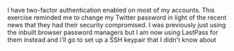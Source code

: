 I have two-factor authentication enabled on most of my accounts. This exercise reminded me to change my Twitter password in light of the recent news that they had their security compromised. I was previously just using the inbuilt browser password managers but I am now using LastPass for them instead and i'll go to set up a SSH keypair that I didn't know about 
